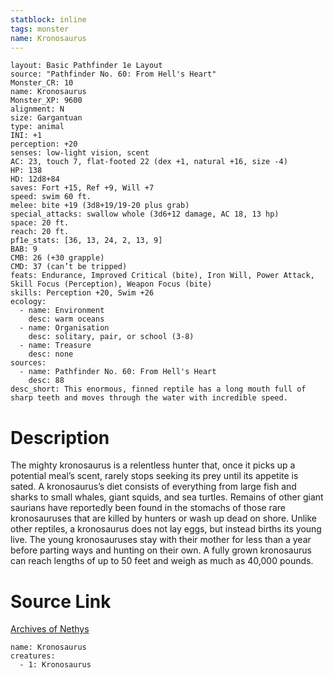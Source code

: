 ```yaml
---
statblock: inline
tags: monster
name: Kronosaurus
---
```

```statblock
layout: Basic Pathfinder 1e Layout
source: "Pathfinder No. 60: From Hell's Heart"
Monster_CR: 10
name: Kronosaurus
Monster_XP: 9600
alignment: N
size: Gargantuan
type: animal
INI: +1
perception: +20
senses: low-light vision, scent
AC: 23, touch 7, flat-footed 22 (dex +1, natural +16, size -4)
HP: 138
HD: 12d8+84
saves: Fort +15, Ref +9, Will +7
speed: swim 60 ft.
melee: bite +19 (3d8+19/19-20 plus grab)
special_attacks: swallow whole (3d6+12 damage, AC 18, 13 hp)
space: 20 ft.
reach: 20 ft.
pf1e_stats: [36, 13, 24, 2, 13, 9]
BAB: 9
CMB: 26 (+30 grapple)
CMD: 37 (can’t be tripped)
feats: Endurance, Improved Critical (bite), Iron Will, Power Attack, Skill Focus (Perception), Weapon Focus (bite)
skills: Perception +20, Swim +26
ecology:
  - name: Environment
    desc: warm oceans
  - name: Organisation
    desc: solitary, pair, or school (3-8)
  - name: Treasure
    desc: none
sources:
  - name: Pathfinder No. 60: From Hell's Heart
    desc: 88
desc_short: This enormous, finned reptile has a long mouth full of sharp teeth and moves through the water with incredible speed.
```
# Description
The mighty kronosaurus is a relentless hunter that, once it picks up a potential meal’s scent, rarely stops seeking its prey until its appetite is sated. A kronosaurus’s diet consists of everything from large fish and sharks to small whales, giant squids, and sea turtles. Remains of other giant saurians have reportedly been found in the stomachs of those rare kronosauruses that are killed by hunters or wash up dead on shore. Unlike other reptiles, a kronosaurus does not lay eggs, but instead births its young live. The young kronosauruses stay with their mother for less than a year before parting ways and hunting on their own. A fully grown kronosaurus can reach lengths of up to 50 feet and weigh as much as 40,000 pounds.
# Source Link
[Archives of Nethys](https://aonprd.com/MonsterDisplay.aspx?ItemName=Kronosaurus)
```encounter-table
name: Kronosaurus
creatures:
  - 1: Kronosaurus
```
